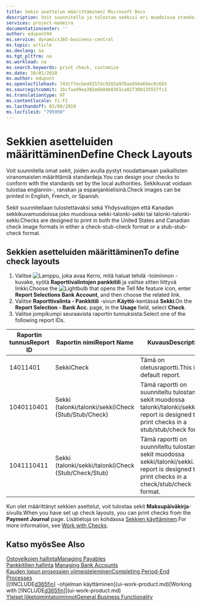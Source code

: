 ```yaml
---
title: Sekin asettelun määrittäminen| Microsoft Docs
description: Voit suunnitella ja tulostaa sekkisi eri muodoissa standardinmukaisia vaatimuksia noudattaen.
services: project-madeira
documentationcenter: ''
author: edupont04
ms.service: dynamics365-business-central
ms.topic: article
ms.devlang: na
ms.tgt_pltfrm: na
ms.workload: na
ms.search.keywords: print check, customize
ms.date: 10/01/2018
ms.author: edupont
ms.openlocfilehash: 743cf7ecbed4157dc9283a97baa956e69ec0c6b5
ms.sourcegitcommit: 1bcfaa99ea302e6b84b8361ca02730b135557fc1
ms.translationtype: HT
ms.contentlocale: fi-FI
ms.lasthandoff: 03/08/2019
ms.locfileid: "795956"
---
```

# <a name="define-check-layouts"></a><span data-ttu-id="8b433-103">Sekkien asetteluiden määrittäminen</span><span class="sxs-lookup"><span data-stu-id="8b433-103">Define Check Layouts</span></span>
<span data-ttu-id="8b433-104">Voit suunnitella omat sekit, joiden avulla pystyt noudattamaan paikallisten viranomaisten määrittämiä standardeja.</span><span class="sxs-lookup"><span data-stu-id="8b433-104">You can design your checks to conform with the standards set by the local authorities.</span></span> <span data-ttu-id="8b433-105">Sekkikuvat voidaan tulostaa englannin-, ranskan ja espanjankielisinä.</span><span class="sxs-lookup"><span data-stu-id="8b433-105">Check images can be printed in English, French, or Spanish.</span></span>

<span data-ttu-id="8b433-106">Sekit suunnitellaan tulostettavaksi sekä Yhdysvaltojen että Kanadan sekkikuvamuodoissa joko muodossa sekki-talonki-sekki tai talonki-talonki-sekki.</span><span class="sxs-lookup"><span data-stu-id="8b433-106">Checks are designed to print in both the United States and Canadian check image formats in either a check-stub-check format or a stub-stub-check format.</span></span>

## <a name="to-define-check-layouts"></a><span data-ttu-id="8b433-107">Sekkien asetteluiden määrittäminen</span><span class="sxs-lookup"><span data-stu-id="8b433-107">To define check layouts</span></span>
1. <span data-ttu-id="8b433-108">Valitse ![Lamppu, joka avaa Kerro, mitä haluat tehdä -toiminnon](media/ui-search/search_small.png "Kerro, mitä haluat tehdä") -kuvake, syötä **Raporttivalintojen pankkitili** ja valitse sitten liittyvä linkki.</span><span class="sxs-lookup"><span data-stu-id="8b433-108">Choose the ![Lightbulb that opens the Tell Me feature](media/ui-search/search_small.png "Tell me what you want to do") icon, enter **Report Selections Bank Account**, and then choose the related link.</span></span>
2. <span data-ttu-id="8b433-109">Valitse **Raporttivalinta - Pankkitili** -sivun **Käyttö**-kentässä **Sekki**.</span><span class="sxs-lookup"><span data-stu-id="8b433-109">On the **Report Selection - Bank Acc.** page, in the **Usage** field, select **Check**.</span></span>
3. <span data-ttu-id="8b433-110">Valitse jompikumpi seuraavista raportin tunnuksista:</span><span class="sxs-lookup"><span data-stu-id="8b433-110">Select one of the following report IDs.</span></span>

| <span data-ttu-id="8b433-111">Raportin tunnus</span><span class="sxs-lookup"><span data-stu-id="8b433-111">Report ID</span></span> | <span data-ttu-id="8b433-112">Raportin nimi</span><span class="sxs-lookup"><span data-stu-id="8b433-112">Report Name</span></span> | <span data-ttu-id="8b433-113">Kuvaus</span><span class="sxs-lookup"><span data-stu-id="8b433-113">Description</span></span> |
| --- | --- | --- |
| <span data-ttu-id="8b433-114">1401</span><span class="sxs-lookup"><span data-stu-id="8b433-114">1401</span></span> |<span data-ttu-id="8b433-115">Sekki</span><span class="sxs-lookup"><span data-stu-id="8b433-115">Check</span></span> |<span data-ttu-id="8b433-116">Tämä on oletusraportti.</span><span class="sxs-lookup"><span data-stu-id="8b433-116">This is the default report.</span></span> |
| <span data-ttu-id="8b433-117">10401</span><span class="sxs-lookup"><span data-stu-id="8b433-117">10401</span></span> |<span data-ttu-id="8b433-118">Sekki (talonki/talonki/sekki)</span><span class="sxs-lookup"><span data-stu-id="8b433-118">Check (Stub/Stub/Check)</span></span> |<span data-ttu-id="8b433-119">Tämä raportti on suunniteltu tulostamaan sekit muodossa talonki/talonki/sekki.</span><span class="sxs-lookup"><span data-stu-id="8b433-119">This report is designed to print checks in a stub/stub/check format.</span></span> |
| <span data-ttu-id="8b433-120">10411</span><span class="sxs-lookup"><span data-stu-id="8b433-120">10411</span></span> |<span data-ttu-id="8b433-121">Sekki (talonki/sekki/talonki)</span><span class="sxs-lookup"><span data-stu-id="8b433-121">Check (Stub/Check/Stub)</span></span> |<span data-ttu-id="8b433-122">Tämä raportti on suunniteltu tulostamaan sekit muodossa sekki/talonki/sekki.</span><span class="sxs-lookup"><span data-stu-id="8b433-122">This report is designed to print checks in a check/stub/check format.</span></span> |

<span data-ttu-id="8b433-123">Kun olet määrittänyt sekkien asettelut, voit tulostaa sekit **Maksupäiväkirja**-sivulla.</span><span class="sxs-lookup"><span data-stu-id="8b433-123">When you have set up check layouts, you can print checks from the **Payment Journal** page.</span></span> <span data-ttu-id="8b433-124">Lisätietoja on kohdassa [Sekkien käyttäminen](payables-how-work-checks.md).</span><span class="sxs-lookup"><span data-stu-id="8b433-124">For more information, see [Work with Checks](payables-how-work-checks.md).</span></span>

## <a name="see-also"></a><span data-ttu-id="8b433-125">Katso myös</span><span class="sxs-lookup"><span data-stu-id="8b433-125">See Also</span></span>
[<span data-ttu-id="8b433-126">Ostovelkojen hallinta</span><span class="sxs-lookup"><span data-stu-id="8b433-126">Managing Payables</span></span>](payables-manage-payables.md)  
<span data-ttu-id="8b433-127">[Pankkitilien hallinta](bank-manage-bank-accounts.md) </span><span class="sxs-lookup"><span data-stu-id="8b433-127">[Managing Bank Accounts](bank-manage-bank-accounts.md) </span></span>  
[<span data-ttu-id="8b433-128">Kauden lopun prosessien viimeisteleminen</span><span class="sxs-lookup"><span data-stu-id="8b433-128">Completing Period-End Processes</span></span>](year-how-complete-period-end-processes.md)  
<span data-ttu-id="8b433-129">[[!INCLUDE[d365fin](includes/d365fin_md.md)] -ohjelman käyttäminen](ui-work-product.md)</span><span class="sxs-lookup"><span data-stu-id="8b433-129">[Working with [!INCLUDE[d365fin](includes/d365fin_md.md)]](ui-work-product.md)</span></span>  
[<span data-ttu-id="8b433-130">Yleiset liiketoimintatoiminnot</span><span class="sxs-lookup"><span data-stu-id="8b433-130">General Business Functionality</span></span>](ui-across-business-areas.md)
